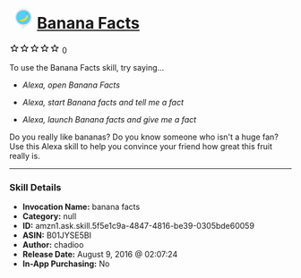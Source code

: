 # &nbsp;<img src="skill_icon" alt="Banana Facts icon" width="36"> [Banana Facts](http://alexa.amazon.com/#skills/amzn1.ask.skill.5f5e1c9a-4847-4816-be39-0305bde60059)
![0 stars](../../images/ic_star_border_black_18dp_1x.png)![0 stars](../../images/ic_star_border_black_18dp_1x.png)![0 stars](../../images/ic_star_border_black_18dp_1x.png)![0 stars](../../images/ic_star_border_black_18dp_1x.png)![0 stars](../../images/ic_star_border_black_18dp_1x.png) 0

To use the Banana Facts skill, try saying...

* *Alexa, open Banana Facts*

* *Alexa, start Banana facts and tell me a fact*

* *Alexa, launch Banana facts and give me a fact*

Do you really like bananas? Do you know someone who isn't a huge fan? Use this Alexa skill to help you convince your friend how great this fruit really is.

***

### Skill Details

* **Invocation Name:** banana facts
* **Category:** null
* **ID:** amzn1.ask.skill.5f5e1c9a-4847-4816-be39-0305bde60059
* **ASIN:** B01JYSE5BI
* **Author:** chadioo
* **Release Date:** August 9, 2016 @ 02:07:24
* **In-App Purchasing:** No
